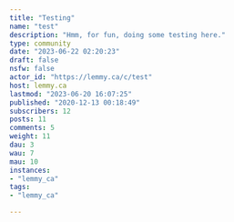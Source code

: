 ```yaml
---
title: "Testing" 
name: "test"
description: "Hmm, for fun, doing some testing here."
type: community
date: "2023-06-22 02:20:23"
draft: false
nsfw: false
actor_id: "https://lemmy.ca/c/test"
host: lemmy.ca
lastmod: "2023-06-20 16:07:25"
published: "2020-12-13 00:18:49"
subscribers: 12
posts: 11
comments: 5
weight: 11
dau: 3
wau: 7
mau: 10
instances:
- "lemmy_ca"
tags: 
- "lemmy_ca"

---
```

